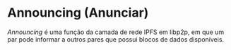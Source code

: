 # Announcing (Anunciar)

_Announcing_ é uma função da camada de rede IPFS em libp2p, em que um par pode informar a outros pares que possui blocos de dados disponíveis.
